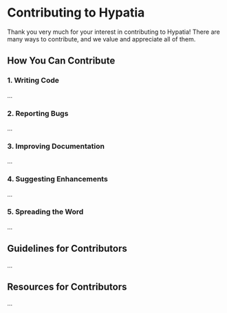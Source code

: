 # Contributing to Hypatia

Thank you very much for your interest in contributing to Hypatia!
There are many ways to contribute, and we value and appreciate all of them.

## How You Can Contribute

### 1. Writing Code

...

### 2. Reporting Bugs

...

### 3. Improving Documentation

...

### 4. Suggesting Enhancements

...

### 5. Spreading the Word

...

## Guidelines for Contributors

...

## Resources for Contributors

...
